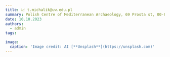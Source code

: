 ```yaml
---
title: 📈 t.michalik@uw.edu.pl
summary: Polish Centre of Mediterranean Archaeology, 69 Prosta st, 00-838 Warsaw
date: 10.10.2023
authors:
  - admin
tags:

image:
  caption: 'Image credit: AI [**Unsplash**](https://unsplash.com)'
---
```


